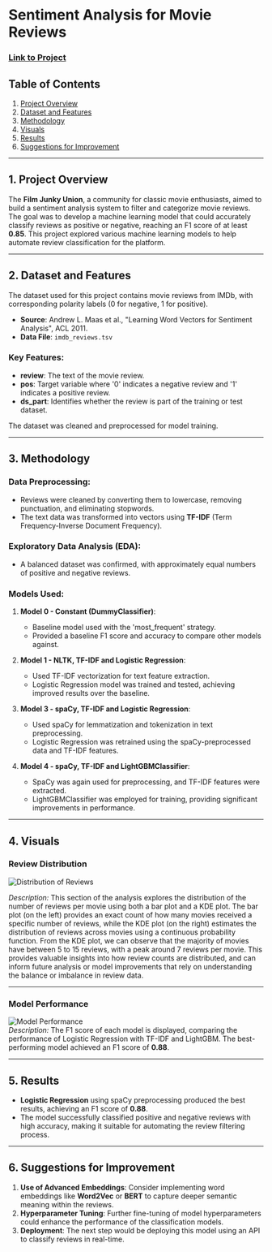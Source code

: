 # Sentiment Analysis for Movie Reviews

### [Link to Project](https://github.com/arr225/Data_Projects_TripleTen/blob/6d9b87bbbdd60b489966af996f7174035a6cef58/Sentiment%20Analysis%20for%20Movie%20Reviews/Film%20Junky%20Union%20%E2%80%93%20Sentiment%20Analysis%20for%20Movie%20Reviews%20Project.ipynb)

## Table of Contents
1. [Project Overview](#project-overview)
2. [Dataset and Features](#dataset-and-features)
3. [Methodology](#methodology)
4. [Visuals](#visuals)
5. [Results](#results)
6. [Suggestions for Improvement](#suggestions-for-improvement)

---

## 1. Project Overview
The **Film Junky Union**, a community for classic movie enthusiasts, aimed to build a sentiment analysis system to filter and categorize movie reviews. The goal was to develop a machine learning model that could accurately classify reviews as positive or negative, reaching an F1 score of at least **0.85**. This project explored various machine learning models to help automate review classification for the platform.

---

## 2. Dataset and Features
The dataset used for this project contains movie reviews from IMDb, with corresponding polarity labels (0 for negative, 1 for positive).

- **Source**: Andrew L. Maas et al., "Learning Word Vectors for Sentiment Analysis", ACL 2011.
- **Data File**: `imdb_reviews.tsv`

### Key Features:
- **review**: The text of the movie review.
- **pos**: Target variable where '0' indicates a negative review and '1' indicates a positive review.
- **ds_part**: Identifies whether the review is part of the training or test dataset.

The dataset was cleaned and preprocessed for model training.

---

## 3. Methodology
### Data Preprocessing:
- Reviews were cleaned by converting them to lowercase, removing punctuation, and eliminating stopwords.
- The text data was transformed into vectors using **TF-IDF** (Term Frequency-Inverse Document Frequency).

### Exploratory Data Analysis (EDA):
- A balanced dataset was confirmed, with approximately equal numbers of positive and negative reviews.

### Models Used:
1. **Model 0 - Constant (DummyClassifier)**:
   - Baseline model used with the 'most_frequent' strategy.
   - Provided a baseline F1 score and accuracy to compare other models against.

2. **Model 1 - NLTK, TF-IDF and Logistic Regression**:
   - Used TF-IDF vectorization for text feature extraction.
   - Logistic Regression model was trained and tested, achieving improved results over the baseline.

3. **Model 3 - spaCy, TF-IDF and Logistic Regression**:
   - Used spaCy for lemmatization and tokenization in text preprocessing.
   - Logistic Regression was retrained using the spaCy-preprocessed data and TF-IDF features.

4. **Model 4 - spaCy, TF-IDF and LightGBMClassifier**:
   - SpaCy was again used for preprocessing, and TF-IDF features were extracted.
   - LightGBMClassifier was employed for training, providing significant improvements in performance.

---

## 4. Visuals

### Review Distribution
![Distribution of Reviews](https://github.com/arr225/Data_Projects_TripleTen/blob/98c3988c7dfe124441f075284916e7f5f79dcd9e/Sentiment%20Analysis%20for%20Movie%20Reviews/Distribution%20of%20number%20of%20reviews%20per%20movie%20with%20the%20exact%20counting%20and%20KDE.png)  

*Description:* This section of the analysis explores the distribution of the number of reviews per movie using both a bar plot and a KDE plot. The bar plot (on the left) provides an exact count of how many movies received a specific number of reviews, while the KDE plot (on the right) estimates the distribution of reviews across movies using a continuous probability function. From the KDE plot, we can observe that the majority of movies have between 5 to 15 reviews, with a peak around 7 reviews per movie. This provides valuable insights into how review counts are distributed, and can inform future analysis or model improvements that rely on understanding the balance or imbalance in review data.

---

### Model Performance
![Model Performance](#)  
*Description:* The F1 score of each model is displayed, comparing the performance of Logistic Regression with TF-IDF and LightGBM. The best-performing model achieved an F1 score of **0.88**.

---

## 5. Results
- **Logistic Regression** using spaCy preprocessing produced the best results, achieving an F1 score of **0.88**.
- The model successfully classified positive and negative reviews with high accuracy, making it suitable for automating the review filtering process.

---

## 6. Suggestions for Improvement

1. **Use of Advanced Embeddings**: Consider implementing word embeddings like **Word2Vec** or **BERT** to capture deeper semantic meaning within the reviews.
2. **Hyperparameter Tuning**: Further fine-tuning of model hyperparameters could enhance the performance of the classification models.
3. **Deployment**: The next step would be deploying this model using an API to classify reviews in real-time.
